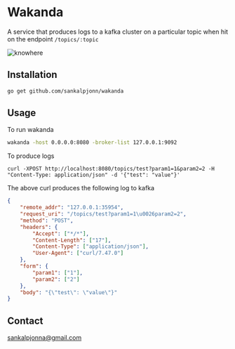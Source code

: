 # Wakanda

A service that produces logs to a kafka cluster on a particular topic when hit on the endpoint `/topics/:topic`

![knowhere](http://66.42.57.109/wakanda.jpg)

## Installation
```sh
go get github.com/sankalpjonn/wakanda
```

## Usage

To run wakanda
```sh
wakanda -host 0.0.0.0:8080 -broker-list 127.0.0.1:9092
```
To produce logs
```curl
curl -XPOST http://localhost:8080/topics/test?param1=1&param2=2 -H "Content-Type: application/json" -d '{"test": "value"}'
```

The above curl produces the following log to kafka
```json
{
	"remote_addr": "127.0.0.1:35954",
	"request_uri": "/topics/test?param1=1\u0026param2=2",
	"method": "POST",
	"headers": {
		"Accept": ["*/*"],
		"Content-Length": ["17"],
		"Content-Type": ["application/json"],
		"User-Agent": ["curl/7.47.0"]
	},
	"form": {
		"param1": ["1"],
		"param2": ["2"]
	},
	"body": "{\"test\": \"value\"}"
}
```

## Contact
[sankalpjonna@gmail.com](sankalpjonna@gmail.com)
